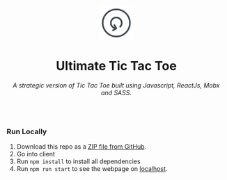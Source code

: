 <p align="center">
  <img src="https://github.com/Raymond-Su/elementRotator/blob/master/src/icons/icon-128.png" width="80" height="80"/>
</p>

<h1 align="center">Ultimate Tic Tac Toe</h1>

<p align="center"><i>A strategic version of Tic Tac Toe built using Javascript, ReactJs, Mobx and SASS.</i></p>

<br/><br/>

### Run Locally

1. Download this repo as a [ZIP file from GitHub](https://github.com/Raymond-Su/UltimateTicTacToe/archive/master.zip).
2. Go into client
3. Run `npm install` to install all dependencies
4. Run `npm run start` to see the webpage on [localhost](localhost:3000).
